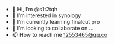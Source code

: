 - 👋 Hi, I’m @s1t2tqh
- 👀 I’m interested in synology
- 🌱 I’m currently learning finalcut pro
- 💞️ I’m looking to collaborate on ...
- 📫 How to reach me 12553465@qq.co 

<!---
s1t2tqh/s1t2tqh is a ✨ special ✨ repository because its `README.md` (this file) appears on your GitHub profile.
You can click the Preview link to take a look at your changes.
--->

